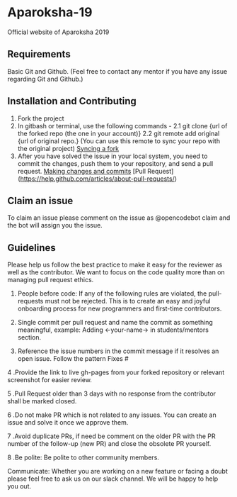 # Aparoksha-19
Official website of Aparoksha 2019

## Requirements
Basic Git and Github. (Feel free to contact any mentor if you have any issue regarding Git and Github.)

## Installation and Contributing

1. Fork the project
2. In gitbash or terminal, use the following commands - 
   2.1 git clone {url of the forked repo (the one in your account)}
   2.2 git remote add original {url of original repo.}
       (You can use this remote to sync your repo with the original project) [Syncing a fork](https://help.github.com/articles/syncing-a-fork/)
3. After you have solved the issue in your local system, you need to commit the changes, push them to your repository,
   and send a pull request.
   [Making changes and commits](https://dont-be-afraid-to-commit.readthedocs.io/en/latest/git/commandlinegit.html#commit-your-changes)
   [Pull Request] (https://help.github.com/articles/about-pull-requests/)

## Claim an issue
To claim an issue please comment on the issue as @opencodebot claim and the bot will assign you the issue.

## Guidelines

Please help us follow the best practice to make it easy for the reviewer as well as the contributor. We want to focus on the code quality more than on managing pull request ethics.

1. People before code: If any of the following rules are violated, the pull-requests must not be rejected. This is to create an easy and joyful onboarding process for new programmers and first-time contributors.

2. Single commit per pull request and name the commit as something meaningful, example: Adding <-your-name-> in students/mentors section.

3. Reference the issue numbers in the commit message if it resolves an open issue. Follow the pattern Fixes #

4 .Provide the link to live gh-pages from your forked repository or relevant screenshot for easier review.

5 .Pull Request older than 3 days with no response from the contributor shall be marked closed.

6 .Do not make PR which is not related to any issues. You can create an issue and solve it once we approve them.

7 .Avoid duplicate PRs, if need be comment on the older PR with the PR number of the follow-up (new PR) and close the obsolete PR yourself.

8 .Be polite: Be polite to other community members.

Communicate: Whether you are working on a new feature or facing a doubt please feel free to ask us on our slack channel. We will be happy to help you out.
